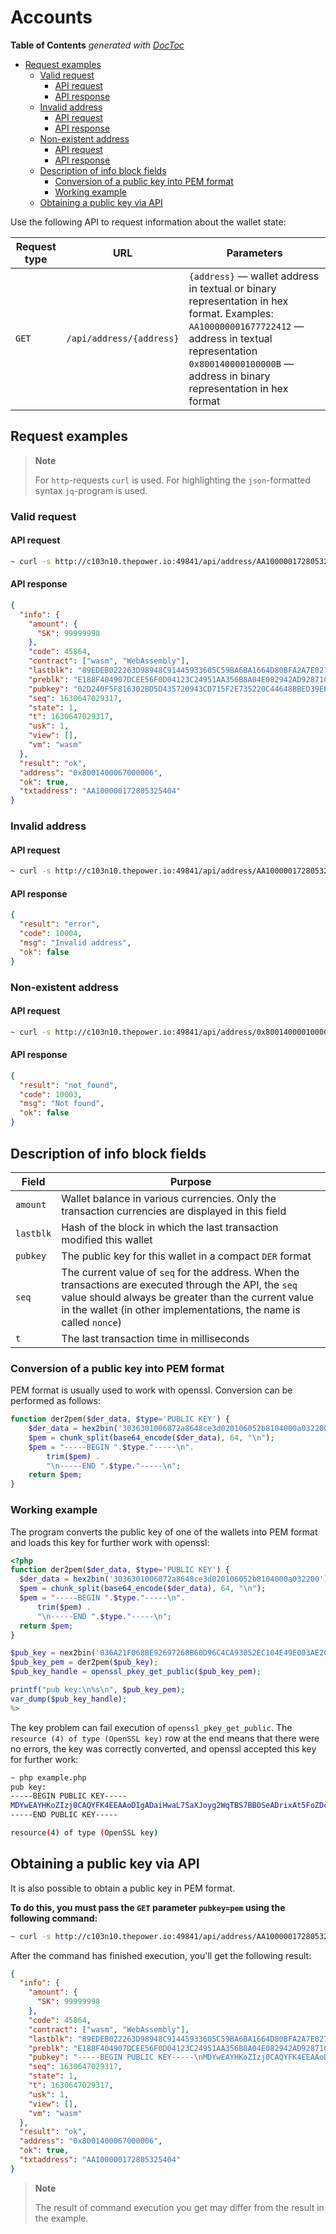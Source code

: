 # Accounts

<!-- START doctoc generated TOC please keep comment here to allow auto update -->
<!-- DON'T EDIT THIS SECTION, INSTEAD RE-RUN doctoc TO UPDATE -->
**Table of Contents**  *generated with [DocToc](https://github.com/thlorenz/doctoc)*

- [Request examples](#request-examples)
   - [Valid request](#valid-request)
      - [API request](#api-request)
      - [API response](#api-response)
   - [Invalid address](#invalid-address)
       - [API request](#api-request-1)
       - [API response](#api-response-1)
   - [Non-existent address](#non-existent-address)
       - [API request](#api-request-2)
       - [API response](#api-response-2)
   - [Description of info block fields](#description-of-info-block-fields)
       - [Conversion of a public key into PEM format](#conversion-of-a-public-key-into-pem-format)
       - [Working example](#working-example)
   - [Obtaining a public key via API](#obtaining-a-public-key-via-api)

<!-- END doctoc generated TOC please keep comment here to allow auto update -->


Use the following API to request information about the wallet state:

| Request type | URL                      | Parameters                                                                                                                                                                                                                        |
|--------------|--------------------------|-----------------------------------------------------------------------------------------------------------------------------------------------------------------------------------------------------------------------------------|
| `GET`        | `/api/address/{address}` | `{address}` — wallet address in textual or binary representation in hex format.   Examples:   `AA100000001677722412` — address in textual representation   `0x800140000100000B` — address in  binary representation in hex format |

## Request examples

> **Note**
>
> For `http`-requests `curl` is used.
> For highlighting the `json`-formatted syntax `jq`-program is used.

### Valid request

#### API request

```bash
~ curl -s http://c103n10.thepower.io:49841/api/address/AA100000172805325404 | jq
```

#### API response

```json
{
  "info": {
    "amount": {
      "SK": 99999998
    },
    "code": 45864,
    "contract": ["wasm", "WebAssembly"],
    "lastblk": "89EDEB022263D98948C91445933605C59BA6BA1664D80BFA2A7E0274D21AC9B9",
    "preblk": "E188F404907DCEE56F0D04123C24951AA356B8A04E082942AD92871CCE122E20",
    "pubkey": "02D240F5F816302BD5D435720943CD715F2E735220C44648BBED39EEB6CE52A149",
    "seq": 1630647029317,
    "state": 1,
    "t": 1630647029317,
    "usk": 1,
    "view": [],
    "vm": "wasm"
  },
  "result": "ok",
  "address": "0x8001400067000006",
  "ok": true,
  "txtaddress": "AA100000172805325404"
}
```

### Invalid address

#### API request

```bash
~ curl -s http://c103n10.thepower.io:49841/api/address/AA100000172805325405 | jq
```

#### API response

```json
{
  "result": "error",
  "code": 10004,
  "msg": "Invalid address",
  "ok": false
}
```

### Non-existent address

#### API request

```bash
~ curl -s http://c103n10.thepower.io:49841/api/address/0x800140000100000B | jq
```

#### API response

```json
{
  "result": "not_found",
  "code": 10003,
  "msg": "Not found",
  "ok": false
}
```

## Description of info block fields

| Field     | Purpose                                                                                                                                                                                                                              |
|-----------|--------------------------------------------------------------------------------------------------------------------------------------------------------------------------------------------------------------------------------------|
| `amount`  | Wallet balance in various currencies. Only the transaction currencies are displayed in this field                                                                                                                                    |
| `lastblk` | Hash of the block in which the last transaction modified this wallet                                                                                                                                                                 |
| `pubkey`  | The public key for this wallet in a compact `DER` format                                                                                                                                                                             |
| `seq`     | The current value of `seq` for the address. When the transactions are executed through the API, the `seq` value should always be greater than the current value in the wallet (in other implementations, the name is called `nonce`) |
| `t`       | The last transaction time in milliseconds                                                                                                                                                                                            |

### Conversion of a public key into PEM format

PEM format is usually used to work with openssl. Conversion can be performed as follows:

```php
function der2pem($der_data, $type='PUBLIC KEY') {
    $der_data = hex2bin('3036301006072a8648ce3d020106052b8104000a032200') . $der_data;
    $pem = chunk_split(base64_encode($der_data), 64, "\n");
    $pem = "-----BEGIN ".$type."-----\n".
        trim($pem) .
        "\n-----END ".$type."-----\n";
    return $pem;
}
```

### Working example

The program converts the public key of one of the wallets into PEM format and loads this key for further work with openssl:

```php
<?php
function der2pem($der_data, $type='PUBLIC KEY') {
  $der_data = hex2bin('3036301006072a8648ce3d020106052b8104000a032200') . $der_data;
  $pem = chunk_split(base64_encode($der_data), 64, "\n");
  $pem = "-----BEGIN ".$type."-----\n".
      trim($pem) .
      "\n-----END ".$type."-----\n";
  return $pem;
}

$pub_key = nex2bin('036A21F068BE92697268B60D96C4CA93052EC104E49E003AE2C404D916864372F4');
$pub_key_pem = der2pem($pub_key);
$pub_key_handle = openssl_pkey_get_public($pub_key_pem);

printf("pub key:\n%s\n", $pub_key_pem);
var_dump($pub_key_handle);
%>
```

The key problem can fail execution of `openssl_pkey_get_public`. The `resource (4) of type (OpenSSL key)` row at the end means that there were no errors, the key was correctly converted, and openssl accepted this key for further work:

```bash
~ php example.php
pub key:
-----BEGIN PUBLIC KEY-----
MDYwEAYHKoZIzj0CAQYFK4EEAAoDIgADaiHwaL7SaXJoyg2WqTBS7BBOSeADrixAt5FoZDcvQ=
-----END PUBLIC KEY-----

resource(4) of type (OpenSSL key)
```

## Obtaining a public key via API

It is also possible to obtain a public key in PEM format.

**To do this, you must pass the `GET` parameter `pubkey=pem` using the following command:**

```bash
~ curl -s http://c103n10.thepower.io:49841/api/address/AA100000172805325404?pubkey=pem | jq
```

After the command has finished execution, you'll get the following result:

```json
{
  "info": {
    "amount": {
      "SK": 99999998
    },
    "code": 45864,
    "contract": ["wasm", "WebAssembly"],
    "lastblk": "89EDEB022263D98948C91445933605C59BA6BA1664D80BFA2A7E0274D21AC9B9",
    "preblk": "E188F404907DCEE56F0D04123C24951AA356B8A04E082942AD92871CCE122E20",
    "pubkey": "-----BEGIN PUBLIC KEY-----\nMDYwEAYHKoZIzj0CAQYFK4EEAAoDIgAC0kD1+BYwK9XUNXIJQ81xXy5zUiDERki77Tnuts5SoUk=\n-----END PUBLIC KEY-----",
    "seq": 1630647029317,
    "state": 1,
    "t": 1630647029317,
    "usk": 1,
    "view": [],
    "vm": "wasm"
  },
  "result": "ok",
  "address": "0x8001400067000006",
  "ok": true,
  "txtaddress": "AA100000172805325404"
}
```

> **Note**
>
> The result of command execution you get may differ from the result in the example.
